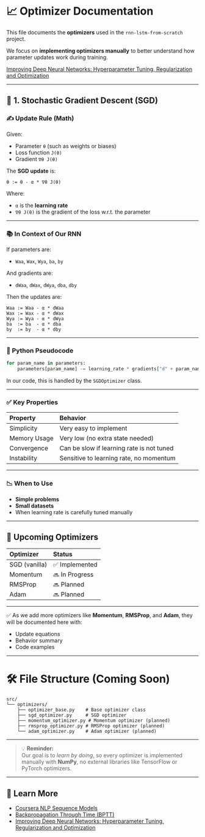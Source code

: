 # 📈 Optimizer Documentation

This file documents the **optimizers** used in the `rnn-lstm-from-scratch` project.

We focus on **implementing optimizers manually** to better understand how parameter updates work during training.

[Improving Deep Neural Networks: Hyperparameter Tuning, Regularization and Optimization](https://www.coursera.org/learn/deep-neural-network)

---

## 🚀 1. Stochastic Gradient Descent (SGD)

### ✍️ Update Rule (Math)

Given:
- Parameter `θ` (such as weights or biases)
- Loss function `J(θ)`
- Gradient `∇θ J(θ)`

The **SGD update** is:

```
θ := θ - α * ∇θ J(θ)
```

Where:
- `α` is the **learning rate**
- `∇θ J(θ)` is the gradient of the loss w.r.t. the parameter

---

### 📚 In Context of Our RNN

If parameters are:
- `Waa`, `Wax`, `Wya`, `ba`, `by`

And gradients are:
- `dWaa`, `dWax`, `dWya`, `dba`, `dby`

Then the updates are:

```
Waa := Waa - α * dWaa
Wax := Wax - α * dWax
Wya := Wya - α * dWya
ba  := ba  - α * dba
by  := by  - α * dby
```

---

### 🧩 Python Pseudocode

```python
for param_name in parameters:
    parameters[param_name] -= learning_rate * gradients["d" + param_name]
```

In our code, this is handled by the `SGDOptimizer` class.

---

### ✅ Key Properties
| Property | Behavior |
|:---------|:---------|
| Simplicity | Very easy to implement |
| Memory Usage | Very low (no extra state needed) |
| Convergence | Can be slow if learning rate is not tuned |
| Instability | Sensitive to learning rate, no momentum |

---

### 📉 When to Use
- **Simple problems**
- **Small datasets**
- When learning rate is carefully tuned manually

---

## 📜 Upcoming Optimizers

| Optimizer | Status |
|:----------|:-------|
| SGD (vanilla) | ✅ Implemented |
| Momentum | 🔜 In Progress |
| RMSProp | 🔜 Planned |
| Adam | 🔜 Planned |

---

✅ As we add more optimizers like **Momentum**, **RMSProp**, and **Adam**, they will be documented here with:
- Update equations
- Behavior summary
- Code examples

---

# 🛠️ File Structure (Coming Soon)

```
src/
└── optimizers/
    ├── optimizer_base.py    # Base optimizer class
    ├── sgd_optimizer.py     # SGD optimizer
    ├── momentum_optimizer.py # Momentum optimizer (planned)
    ├── rmsprop_optimizer.py # RMSProp optimizer (planned)
    └── adam_optimizer.py    # Adam optimizer (planned)
```

---

> 💡 **Reminder:**  
> Our goal is to *learn by doing*, so every optimizer is implemented manually with **NumPy**, no external libraries like TensorFlow or PyTorch optimizers.

---

## 🧠 Learn More
- [Coursera NLP Sequence Models](https://www.coursera.org/learn/nlp-sequence-models/home/week/1)
- [Backpropagation Through Time (BPTT)](https://www.coursera.org/learn/nlp-sequence-models/lecture/bc7ED/backpropagation-through-time)
- [Improving Deep Neural Networks: Hyperparameter Tuning, Regularization and Optimization](https://www.coursera.org/learn/deep-neural-network)
